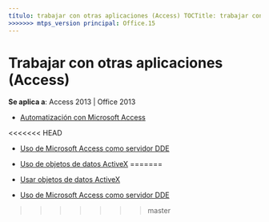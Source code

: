 ```yaml
---
título: trabajar con otras aplicaciones (Access) TOCTitle: trabajar con otras aplicaciones ms:assetid: 39e189d2-1e50-4de7-af8c-591aa5b9e56d ms:mtpsurl: https://msdn.microsoft.com/library/Dn124391(v=office.15) ms:contentKeyID: 52072025 <<<<<<< ms.date HEAD: 18/09/2015 === == ms.date: 16/10/2018
>>>>>>> mtps_version principal: Office.15
---
```


# <a name="working-with-other-applications-access"></a>Trabajar con otras aplicaciones (Access)

**Se aplica a**: Access 2013 | Office 2013

- [Automatización con Microsoft Access](automation-with-microsoft-access.md)

<<<<<<< HEAD
- [Uso de Microsoft Access como servidor DDE](use-microsoft-access-as-a-dde-server.md)

- [Uso de objetos de datos ActiveX](using-activex-data-objects.md)
=======
- [Usar objetos de datos ActiveX](using-activex-data-objects.md)

- [Uso de Microsoft Access como servidor DDE](use-microsoft-access-as-a-dde-server.md)


>>>>>>> master

